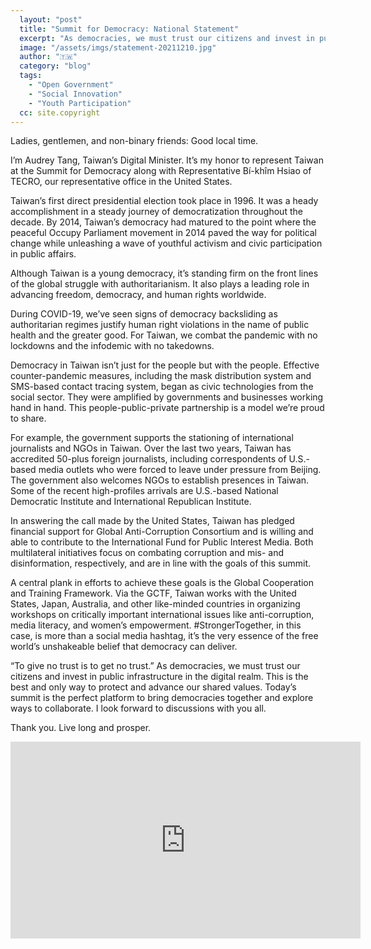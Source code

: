 ```yaml
---
  layout: "post"
  title: "Summit for Democracy: National Statement"
  excerpt: "As democracies, we must trust our citizens and invest in public infrastructure in the digital realm."
  image: "/assets/imgs/statement-20211210.jpg"
  author: "🇹🇼"
  category: "blog"
  tags: 
    - "Open Government"
    - "Social Innovation"
    - "Youth Participation"
  cc: site.copyright
---
```


Ladies, gentlemen, and non-binary friends: Good local time.

I’m Audrey Tang, Taiwan’s Digital Minister. It’s my honor to represent Taiwan at the Summit for Democracy along with Representative Bí-khîm Hsiao of TECRO, our representative office in the United States.

Taiwan’s first direct presidential election took place in 1996. It was a heady accomplishment in a steady journey of democratization throughout the decade. By 2014, Taiwan’s democracy had matured to the point where the peaceful Occupy Parliament movement in 2014 paved the way for political change while unleashing a wave of youthful activism and civic participation in public affairs.

Although Taiwan is a young democracy, it’s standing firm on the front lines of the global struggle with authoritarianism. It also plays a leading role in advancing freedom, democracy, and human rights worldwide. 

During COVID-19, we’ve seen signs of democracy backsliding as authoritarian regimes justify human right violations in the name of public health and the greater good. For Taiwan, we combat the pandemic with no lockdowns and the infodemic with no takedowns.

Democracy in Taiwan isn’t just for the people but with the people. Effective counter-pandemic measures, including the mask distribution system and SMS-based contact tracing system, began as civic technologies from the social sector. They were amplified by governments and businesses working hand in hand. This people-public-private partnership is a model we’re proud to share.

For example, the government supports the stationing of international journalists and NGOs in Taiwan. Over the last two years, Taiwan has accredited 50-plus foreign journalists, including correspondents of U.S.-based media outlets who were forced to leave under pressure from Beijing. The government also welcomes NGOs to establish presences in Taiwan. Some of the recent high-profiles arrivals are U.S.-based National Democratic Institute and International Republican Institute.

In answering the call made by the United States, Taiwan has pledged financial support for Global Anti-Corruption Consortium and is willing and able to contribute to the International Fund for Public Interest Media. Both multilateral initiatives focus on combating corruption and mis- and disinformation, respectively, and are in line with the goals of this summit.

A central plank in efforts to achieve these goals is the Global Cooperation and Training Framework. Via the GCTF, Taiwan works with the United States, Japan, Australia, and other like-minded countries in organizing workshops on critically important international issues like anti-corruption, media literacy, and women’s empowerment. #StrongerTogether, in this case, is more than a social media hashtag, it’s the very essence of the free world’s unshakeable belief that democracy can deliver.

“To give no trust is to get no trust.” As democracies, we must trust our citizens and invest in public infrastructure in the digital realm. This is the best and only way to protect and advance our shared values. Today’s summit is the perfect platform to bring democracies together and explore ways to collaborate. I look forward to discussions with you all. 

Thank you. Live long and prosper.

<iframe width="560" height="315" src="https://www.youtube.com/embed/ODpuf38n0SU" frameborder="0" allowfullscreen></iframe>
